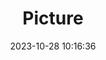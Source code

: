 ---
weight: 1
images:
- /images/edited/249.jpeg
title: Picture
date: 2023-10-28 10:16:36
tags: [luminar neo,work,24-70mm F2.8 DG DN | Art 019,ILCE-7M3,24.0,person,handbag,backpack]
---